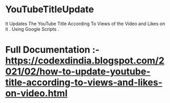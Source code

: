 # YouTubeTitleUpdate
It Updates The YouTube Title According To Views of the Video and Likes on it . Using Google Scripts .
<br>
# Full Documentation :- <a href="https://codexdindia.blogspot.com/2021/02/how-to-update-youtube-title-according-to-views-and-likes-on-video.html" > https://codexdindia.blogspot.com/2021/02/how-to-update-youtube-title-according-to-views-and-likes-on-video.html </a>
